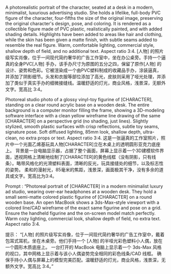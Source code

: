 A photorealistic portrait of the character, seated at a desk in a modern, minimalist, luxurious advertising studio. She holds a lifelike, full-body PVC figure of the character, four-fifths the size of the original image, preserving the original character's design, pose, and coloring. It is rendered as a collectible figure made of PVC plastic, realistically painted, and with added shading details. Highlights have been added to areas like hair and clothing, while the skin has been given a matte finish, with subtle seams added to resemble the real figure. Warm, comfortable lighting, commercial style, shallow depth of field, and no additional text. Aspect ratio 3:4.
[人物] 的照片级写实肖像，位于一间现代简约奢华的广告工作室中，坐在办公桌旁。手持一个逼真的全身PVC[人物] 手办，该手办尺寸为原图的五分之四，保留了原作[人物] 的设计、姿势和色彩。它被渲染成一个由PVC塑料制成的收藏品手办，涂装逼真，并添加了阴影细节。头发和衣服等部位添加了高光，皮肤则采用了哑光处理，并添加了类似于真实手办的细微接缝线。温暖舒适的灯光，商业风格，浅景深，无额外文字。宽高比 3:4。


Photoreal studio photo of a glossy vinyl-toy figurine of [CHARACTER], standing on a clear round acrylic base on a wooden desk. 
The entire background is a computer monitor filling the frame, showing a 3D-modeling software interface with a clean yellow wireframe line drawing of the same [CHARACTER] on a perspective grid (no shading, just lines). 
Slightly stylized, smooth plastic surfaces with crisp reflections, subtle toy seams, signature pose. Soft diffused lighting, 85mm look, shallow depth, ultra-clean, no extra props or text. 
Aspect ratio 3:4.
这是一张逼真的工作室照片，照片中一个光面乙烯基玩具人物[CHARACTER]立在木桌上的透明圆形亚克力底座上。
背景是一台电脑显示器，占据了整个画面，屏幕上显示着一个3D建模软件界面，透视网格上清晰地绘制了[CHARACTER]的黄色线框（没有阴影，只有线条）。略带风格化的光滑塑料表面，清晰的反光，玩具接缝处的细节，以及标志性的姿势。
柔和的漫射光，85毫米的焦距，浅景深，画面极其干净，没有多余的道具或文字。宽高比为3:4。


Prompt :
“Photoreal portrait of [CHARACTER] in a modern minimalist luxury ad studio, wearing over-ear headphones at a wooden desk.
They hold a small semi-matte colored plastic figurine of [CHARACTER] on a round wooden base. An open MacBook shows a 3ds-Max–style viewport with a colored line/CAD wireframe of the exact same figurine and pose on a grid. Ensure the handheld figurine and the on-screen model match perfectly. 
Warm cozy lighting, commercial look, shallow depth of field, no extra text. Aspect ratio 3:4.

提示：
“[人物] 的照片级写实肖像，位于一间现代简约奢华的广告工作室中，戴着包耳式耳机，坐在木桌旁。他们手持一个 [人物] 的半哑光彩色塑料小人偶，放在一个圆形木质底座上。
一台打开的 MacBook 电脑上显示着一个 3ds-Max 风格的视口，其中网格上显示着与该小人偶姿势完全相同的彩色线条/CAD 线框。
确保手持小人偶与屏幕上的模型完美匹配。温暖舒适的灯光，商业风格，浅景深，无额外文字。宽高比 3:4。”
